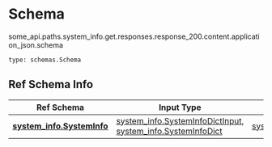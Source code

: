 # Schema
some_api.paths.system_info.get.responses.response_200.content.application_json.schema
```
type: schemas.Schema
```

## Ref Schema Info
Ref Schema | Input Type | Output Type
---------- | ---------- | -----------
[**system_info.SystemInfo**](../../../../../../../../components/schema/system_info.md) | [system_info.SystemInfoDictInput](../../../../../../../../components/schema/system_info.md#systeminfodictinput), [system_info.SystemInfoDict](../../../../../../../../components/schema/system_info.md#systeminfodict) | [system_info.SystemInfoDict](../../../../../../../../components/schema/system_info.md#systeminfodict)
